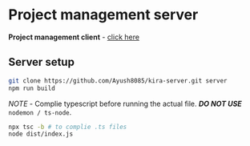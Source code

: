 # Project management server

<b>Project management client</b> - <a href="https://github.com/Ayush8085/kira-client">click here</a>

## Server setup
```bash
git clone https://github.com/Ayush8085/kira-server.git server
npm run build
```

*NOTE* - Complie typescript before running the actual file. ***DO NOT USE*** <code>nodemon / ts-node</code>.

```bash
npx tsc -b # to complie .ts files
node dist/index.js
```